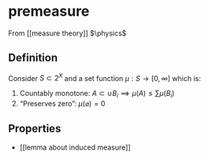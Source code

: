 # premeasure
From [[measure theory]]
$\physics$
## Definition
Consider $S \subset 2^{X}$ and a set function $\mu: S \to [0, \infty]$ which is:
1. Countably monotone: $A \subset \cup B_{i} \implies \mu(A) \leq \sum\limits \mu(B_{i})$
2. “Preserves zero”: $\mu(\varnothing) = 0$

## Properties
- [[lemma about induced measure]]